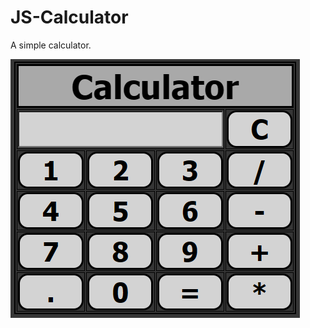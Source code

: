 # JS-Calculator
A simple calculator.

![image](https://github.com/Tennoxic/JS-Calculator/blob/main/image.png)
